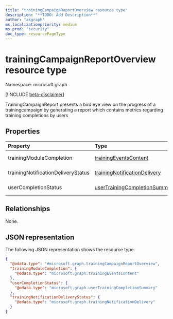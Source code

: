 ```yaml
---
title: "trainingCampaignReportOverview resource type"
description: "**TODO: Add Description**"
author: "akgraph"
ms.localizationpriority: medium
ms.prod: "security"
doc_type: resourcePageType
---
```


# trainingCampaignReportOverview resource type

Namespace: microsoft.graph

[!INCLUDE [beta-disclaimer](../../includes/beta-disclaimer.md)]

TrainingCampaignReport presents a bird eye view on the progress of a trainingcampaign by generating a report which contains metrics regarding training completions by users

## Properties
|Property|Type|Description|
|:---|:---|:---|
|trainingModuleCompletion|[trainingEventsContent](../resources/trainingeventscontent.md)|**TODO: Add Description**|
|trainingNotificationDeliveryStatus|[trainingNotificationDelivery](../resources/trainingnotificationdelivery.md)|**TODO: Add Description**|
|userCompletionStatus|[userTrainingCompletionSummary](../resources/usertrainingcompletionsummary.md)|**TODO: Add Description**|

## Relationships
None.

## JSON representation
The following JSON representation shows the resource type.
<!-- {
  "blockType": "resource",
  "@odata.type": "microsoft.graph.trainingCampaignReportOverview"
}
-->
``` json
{
  "@odata.type": "#microsoft.graph.trainingCampaignReportOverview",
  "trainingModuleCompletion": {
    "@odata.type": "microsoft.graph.trainingEventsContent"
  },
  "userCompletionStatus": {
    "@odata.type": "microsoft.graph.userTrainingCompletionSummary"
  },
  "trainingNotificationDeliveryStatus": {
    "@odata.type": "microsoft.graph.trainingNotificationDelivery"
  }
}
```

